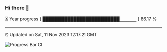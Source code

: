### Hi there 👋

⏳ Year progress { █████████████████████████▁▁▁▁▁ } 86.17 %

---

⏰ Updated on Sat, 11 Nov 2023 12:17:21 GMT

![Progress Bar CI](https://github.com/liununu/liununu/workflows/Progress%20Bar%20CI/badge.svg)
